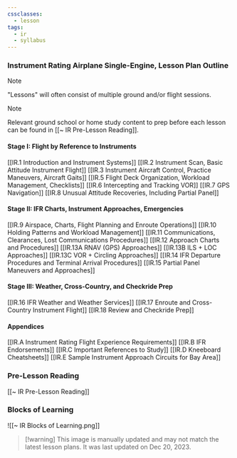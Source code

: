 ```yaml
---
cssclasses:
  - lesson
tags:
  - ir
  - syllabus
---
```

### Instrument Rating Airplane Single-Engine, Lesson Plan Outline
> [!note]
> "Lessons" will often consist of multiple ground and/or flight sessions.

> [!note]
> Relevant ground school or home study content to prep before each lesson can be found in [[~ IR Pre-Lesson Reading]].

#### Stage I: Flight by Reference to Instruments
[[IR.1 Introduction and Instrument Systems]]
[[IR.2 Instrument Scan, Basic Attitude Instrument Flight]]
[[IR.3 Instrument Aircraft Control, Practice Maneuvers, Aircraft Gaits]]
[[IR.5 Flight Deck Organization, Workload Management, Checklists]]
[[IR.6 Intercepting and Tracking VOR]]
[[IR.7 GPS Navigation]]
[[IR.8 Unusual Attitude Recoveries, Including Partial Panel]]

#### Stage II: IFR Charts, Instrument Approaches, Emergencies
[[IR.9 Airspace, Charts, Flight Planning and Enroute Operations]]
[[IR.10 Holding Patterns and Workload Management]]
[[IR.11 Communications, Clearances, Lost Communications Procedures]]
[[IR.12 Approach Charts and Procedures]]
[[IR.13A RNAV (GPS) Approaches]]
[[IR.13B ILS + LOC Approaches]]
[[IR.13C VOR + Circling Approaches]]
[[IR.14 IFR Departure Procedures and Terminal Arrival Procedures]]
[[IR.15 Partial Panel Maneuvers and Approaches]]

#### Stage III: Weather, Cross-Country, and Checkride Prep
[[IR.16 IFR Weather and Weather Services]]
[[IR.17 Enroute and Cross-Country Instrument Flight]]
[[IR.18 Review and Checkride Prep]]

#### Appendices
[[IR.A Instrument Rating Flight Experience Requirements]]
[[IR.B IFR Endorsements]]
[[IR.C Important References to Study]]
[[IR.D Kneeboard Cheatsheets]]
[[IR.E Sample Instrument Approach Circuits for Bay Area]]

### Pre-Lesson Reading
[[~ IR Pre-Lesson Reading]]

### Blocks of Learning
![[~ IR Blocks of Learning.png]]
> [!warning] This image is manually updated and may not match the latest lesson plans. It was last updated on Dec 20, 2023.
